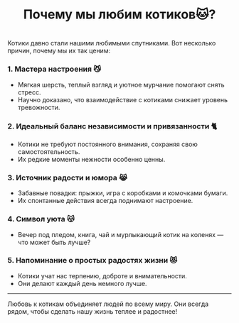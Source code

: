 
# <h1 align="center">Почему мы любим котиков🐱?<h1>

Котики давно стали нашими любимыми спутниками. Вот несколько причин, почему мы их так ценим:

### 1. **Мастера настроения** 😼
- Мягкая шерсть, теплый взгляд и уютное мурчание помогают снять стресс.
- Научно доказано, что взаимодействие с котиками снижает уровень тревожности.

### 2. **Идеальный баланс независимости и привязанности** 🐈
- Котики не требуют постоянного внимания, сохраняя свою самостоятельность.
- Их редкие моменты нежности особенно ценны.

### 3. **Источник радости и юмора** 😹
- Забавные повадки: прыжки, игра с коробками и комочками бумаги.
- Их спонтанные действия всегда поднимают настроение.

### 4. **Символ уюта** 😽
- Вечер под пледом, книга, чай и мурлыкающий котик на коленях — что может быть лучше?

### 5. **Напоминание о простых радостях жизни** 😻
- Котики учат нас терпению, доброте и внимательности.
- Они делают каждый день немного лучше.

---

Любовь к котикам объединяет людей по всему миру. Они всегда рядом, чтобы сделать нашу жизнь теплее и радостнее!
